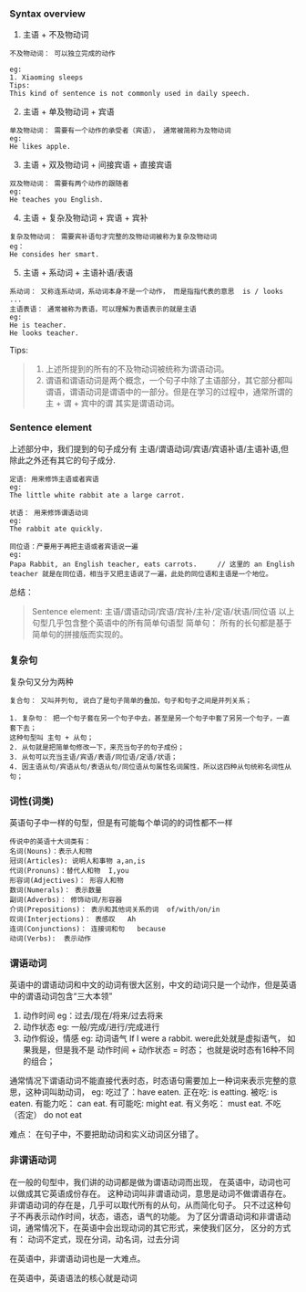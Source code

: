 ### Syntax overview

1. 主语 + 不及物动词
```
不及物动词： 可以独立完成的动作

eg:
1. Xiaoming sleeps
Tips:
This kind of sentence is not commonly used in daily speech.
```

2. 主语 + 单及物动词 + 宾语
```
单及物动词： 需要有一个动作的承受者（宾语）， 通常被简称为及物动词
eg:
He likes apple.
```

3. 主语 + 双及物动词 + 间接宾语 + 直接宾语
```
双及物动词： 需要有两个动作的跟随者
eg:
He teaches you English.
```

4. 主语 + 复杂及物动词 + 宾语 + 宾补
```
复杂及物动词： 需要宾补语句才完整的及物动词被称为复杂及物动词
eg：
He consides her smart.
```

5. 主语 + 系动词 + 主语补语/表语
```
系动词： 又称连系动词，系动词本身不是一个动作， 而是指指代表的意思  is / looks ...
主语表语： 通常被称为表语，可以理解为表语表示的就是主语
eg:
He is teacher.
He looks teacher.
```

Tips:
> 1. 上述所提到的所有的不及物动词被统称为谓语动词。
> 2. 谓语和谓语动词是两个概念，一个句子中除了主语部分，其它部分都叫谓语，谓语动词是谓语中的一部分。但是在学习的过程中，通常所谓的 主 + 谓 + 宾中的谓 其实是谓语动词。

### Sentence element
上述部分中，我们提到的句子成分有 主语/谓语动词/宾语/宾语补语/主语补语,但除此之外还有其它的句子成分.
 
```
定语: 用来修饰主语或者宾语
eg:
The little white rabbit ate a large carrot.
```

```
状语： 用来修饰谓语动词
eg:
The rabbit ate quickly.
```

```
同位语：产要用于再把主语或者宾语说一遍
eg:
Papa Rabbit, an English teacher, eats carrots.     // 这里的 an English teacher 就是在同位语，相当于又把主语说了一遍，此处的同位语和主语是一个地位。
```

总结：
> Sentence element:  主语/谓语动词/宾语/宾补/主补/定语/状语/同位语
> 以上句型几乎包含整个英语中的所有简单句语型
> 简单句： 所有的长句都是基于简单句的拼接版而实现的。

### 复杂句
复杂句又分为两种

```
复合句： 又叫并列句, 说白了是句子简单的叠加，句子和句子之间是并列关系；
```

```
1. 复杂句： 把一个句子套在另一个句子中去，甚至是另一个句子中套了另另一个句子，一直套下去；
这种句型叫 主句 + 从句；
2. 从句就是把简单句修改一下，来充当句子的句子成份；
3. 从句可以充当主语/宾语/表语/同位语/定语/状语；
4. 因主语从句/宾语从句/表语从句/同位语从句属性名词属性，所以这四种从句统称名词性从句；
```

### 词性(词类)
英语句子中一样的句型，但是有可能每个单词的的词性都不一样
```
传说中的英语十大词类有：
名词(Nouns)：表示人和物
冠词(Articles): 说明人和事物 a,an,is
代词(Pronuns)：替代人和物  I,you
形容词(Adjectives)： 形容人和物
数词(Numerals)： 表示数量
副词(Adverbs)： 修饰动词/形容器
介词(Prepositions)： 表示和其他词关系的词  of/with/on/in
叹词(Interjections)： 表感叹   Ah
连词(Conjunctions)： 连接词和句   because
动词(Verbs):  表示动作
```

### 谓语动词
英语中的谓语动词和中文的动词有很大区别，中文的动词只是一个动作，但是英语中的谓语动词包含“三大本领”
1. 动作时间   eg：过去/现在/将来/过去将来
2. 动作状态   eg: 一般/完成/进行/完成进行
3. 动作假设，情感 eg: 动词语气   If I were a rabbit.      were此处就是虚拟语气，  如果我是，但是我不是
动作时间 + 动作状态 = 时态；
也就是说时态有16种不同的组合；

通常情况下谓语动词不能直接代表时态，时态语句需要加上一种词来表示完整的意思，这种词叫助动词， 
eg:
吃过了：have eaten.
正在吃: is eatting.
被吃: is eaten.
有能力吃： can eat.
有可能吃: might eat.
有义务吃： must eat.
不吃（否定） do not eat

难点： 在句子中，不要把助动词和实义动词区分错了。

### 非谓语动词
在一般的句型中，我们讲的动词都是做为谓语动词而出现，
在英语中，动词也可以做成其它英语成份存在。
这种动词叫非谓语动词，意思是动词不做谓语存在。
非谓语动词的存在是，几乎可以取代所有的从句，从而简化句子。
只不过这种句子不再表示动作时间，状态，语态，语气的功能。
为了区分谓语动词和非谓语动词，通常情况下，在英语中会出现动词的其它形式，来使我们区分，
区分的方式有： 动词不定式，现在分词，动名词，过去分词

在英语中，非谓语动词也是一大难点。

在英语中，英语语法的核心就是动词
